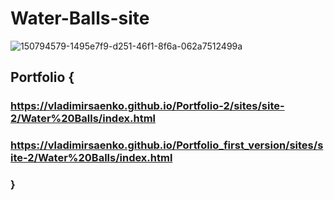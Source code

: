 # Water-Balls-site

![150794579-1495e7f9-d251-46f1-8f6a-062a7512499a](https://user-images.githubusercontent.com/56477695/151697367-889c781d-934a-4742-b444-d96d14541962.png)

## Portfolio {

### https://vladimirsaenko.github.io/Portfolio-2/sites/site-2/Water%20Balls/index.html

### https://vladimirsaenko.github.io/Portfolio_first_version/sites/site-2/Water%20Balls/index.html

### } 
